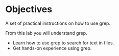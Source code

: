 # Objectives

A set of practical instructions on how to use grep.

From this lab you will understand grep.
* Learn how to use grep to search for text in files.
* Get hands-on experience using grep.
